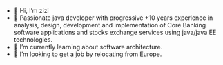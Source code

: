 - 👋 Hi, I’m zizi
- 👀 Passionate java developer with progressive +10 years experience in analysis, design, development and implementation of Core Banking software applications and stocks exchange services using java/java EE technologies.
- 🌱 I’m currently learning about software architecture.
- 💞️ I’m looking to get a job by relocating from Europe.


<!---
zizi1985/zizi1985 is a ✨ special ✨ repository because its `README.md` (this file) appears on your GitHub profile.
You can click the Preview link to take a look at your changes.
--->
